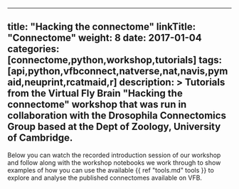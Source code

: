 
---
title: "Hacking the connectome"
linkTitle: "Connectome"
weight: 8
date: 2017-01-04
categories: [connectome,python,workshop,tutorials]
tags: [api,python,vfbconnect,natverse,nat,navis,pymaid,neuprint,rcatmaid,r]
description: >
  Tutorials from the Virtual Fly Brain "Hacking the connectome" workshop that was run in collaboration with the Drosophila Connectomics Group based at the Dept of Zoology, University of Cambridge.
---

Below you can watch the recorded introduction session of our workshop and follow along with the workshop notebooks we work through to show examples of how you can use the available  {{ ref "tools.md" tools }} to explore and analyse the published connectomes available on VFB.


